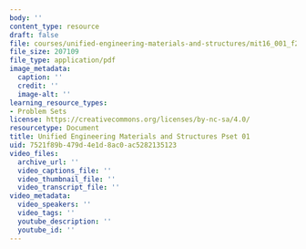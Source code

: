 ```yaml
---
body: ''
content_type: resource
draft: false
file: courses/unified-engineering-materials-and-structures/mit16_001_f21_pset01.pdf
file_size: 207109
file_type: application/pdf
image_metadata:
  caption: ''
  credit: ''
  image-alt: ''
learning_resource_types:
- Problem Sets
license: https://creativecommons.org/licenses/by-nc-sa/4.0/
resourcetype: Document
title: Unified Engineering Materials and Structures Pset 01
uid: 7521f89b-479d-4e1d-8ac0-ac5282135123
video_files:
  archive_url: ''
  video_captions_file: ''
  video_thumbnail_file: ''
  video_transcript_file: ''
video_metadata:
  video_speakers: ''
  video_tags: ''
  youtube_description: ''
  youtube_id: ''
---
```


